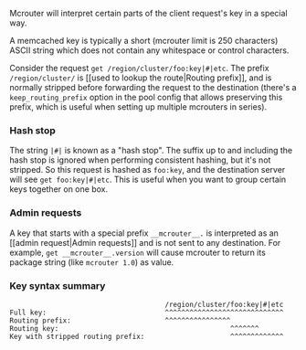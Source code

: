Mcrouter will interpret certain parts of the client request's key in a special way.

A memcached key is typically a short (mcrouter limit is 250 characters) ASCII string which does not contain any whitespace or control characters.

Consider the request `get /region/cluster/foo:key|#|etc`. The prefix `/region/cluster/` is [[used to lookup the route|Routing prefix]], and is normally stripped before forwarding the request to the destination (there's a `keep_routing_prefix` option in the pool config that allows preserving this prefix, which is useful when setting up multiple mcrouters in series).

### Hash stop
The string `|#|` is known as a "hash stop". The suffix up to and including the hash stop is ignored when performing consistent hashing, but it's not stripped. So this request is hashed as `foo:key`, and the destination server will see `get foo:key|#|etc`. This is useful when you want to group certain keys together on one box.

### Admin requests
A key that starts with a special prefix `__mcrouter__.` is interpreted as an [[admin request|Admin requests]] and is not sent to any destination. For example, `get __mcrouter__.version` will cause mcrouter to return its package string (like `mcrouter 1.0`) as value.

### Key syntax summary
```
                                      /region/cluster/foo:key|#|etc
Full key:                             ^^^^^^^^^^^^^^^^^^^^^^^^^^^^^
Routing prefix:                       ^^^^^^^^^^^^^^^^
Routing key:                                          ^^^^^^^
Key with stripped routing prefix:                     ^^^^^^^^^^^^^
```
